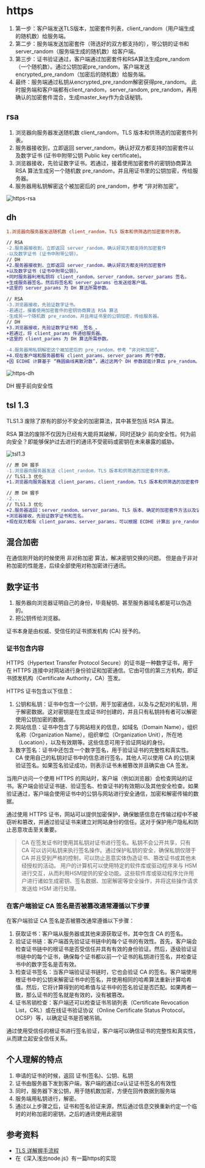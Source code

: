 # https

1. 第一步：客户端发送TLS版本，加密套件列表，client_random（用户端生成的随机数）给服务端。
2. 第二步：服务端发送加密套件（筛选好的双方都支持的），带公钥的证书和server_random（服务端生成的随机数）给客户端。
3. 第三步：证书验证通过，客户端通过加密套件和RSA算法生成pre_random（一个随机数）。通过公钥加密pre_random，客户端发送encrypted_pre_random（加密后的随机数）给服务端。
4. 最终：服务端通过私钥从encrypted_pre_random解密获得pre_random。
此时服务端和客户端都有client_random，server_random, pre_random，再用确认的加密套件混合，生成master_key作为会话秘钥。

## rsa

1. 浏览器向服务器发送随机数 client_random，TLS 版本和供筛选的加密套件列表。
2. 服务器接收到，立即返回 server_random，确认好双方都支持的加密套件以及数字证书 (证书中附带公钥 Public key certificate)。
3. 浏览器接收，先验证数字证书。若通过，接着使用加密套件的密钥协商算法 RSA 算法生成另一个随机数 pre_random，并且用证书里的公钥加密，传给服务器。
4. 服务器用私钥解密这个被加密后的 pre_random，参考 “非对称加密”。

![https-rsa](/study/imgs/https-rsa.awebp)

## dh

```diff
1.浏览器向服务器发送随机数 client_random，TLS 版本和供筛选的加密套件列表。

// RSA
-2.服务器接收到，立即返回 server_random，确认好双方都支持的加密套件
-以及数字证书 (证书中附带公钥)。
// DH
+2.服务器接收到，立即返回 server_random，确认好双方都支持的加密套件
+以及数字证书 (证书中附带公钥)。
+同时服务器利用私钥将 client_random，server_random，server_params 签名，
+生成服务器签名。然后将签名和 server_params 也发送给客户端。 
+这里的 server_params 为 DH 算法所需参数。

// RSA
-3.浏览器接收，先验证数字证书。
-若通过，接着使用加密套件的密钥协商算法 RSA 算法
-生成另一个随机数 pre_random，并且用证书里的公钥加密，传给服务器。
// DH
+3.浏览器接收，先验证数字证书和 _签名_。
+若通过，将 client_params 传递给服务器。
+这里的 client_params 为 DH 算法所需参数。

-4.服务器用私钥解密这个被加密后的 pre_random，参考 “非对称加密”。
+4.现在客户端和服务器都有 client_params、server_params 两个参数，
+因 ECDHE 计算基于 “椭圆曲线离散对数”，通过这两个 DH 参数就能计算出 pre_random。

```

![https-dh](/study/imgs/https-dh.awebp)

DH 握手前向安全性


## tsl 1.3

TLS1.3 废除了原有的部分不安全的加密算法，其中甚至包括 RSA 算法。

RSA 算法的废除不仅因为已经有大能将其破解，同时还缺少 前向安全性。何为前向安全？即能够保护过去进行的通讯不受密码或密钥在未来暴露的威胁。


![tsl1.3](/study/imgs/tsl1.3.awebp)

```diff
// 原 DH 握手
-1.浏览器向服务器发送 client_random，TLS 版本和供筛选的加密套件列表。
// TLS1.3 优化
+1.浏览器向服务器发送 client_params，client_random，TLS 版本和供筛选的加密套件列表。

// 原 DH 握手
-2...
// TLS1.3 优化
+2.服务器返回：server_random、server_params、TLS 版本、确定的加密套件方法以及证书。
+浏览器接收，先验证数字证书和签名。
+现在双方都有 client_params、server_params，可以根据 ECDHE 计算出 pre_random 了。

```


## 混合加密

在通信刚开始的时候使用 非对称加密 算法，解决密钥交换的问题。 但是由于非对称加密的性能差，后续全部使用对称加密进行通讯。

## 数字证书

1. 服务器向浏览器证明自己的身份，毕竟秘钥、甚至服务器域名都是可以伪造的。
2. 把公钥传给浏览器。

证书本身是由权威、受信任的证书颁发机构 (CA) 授予的。

### 证书包含内容

HTTPS（Hypertext Transfer Protocol Secure）的证书是一种数字证书，用于在 HTTPS 连接中对网站进行身份验证和加密通信。它由可信的第三方机构，即证书颁发机构（Certificate Authority，CA）签发。

HTTPS 证书包含以下信息：
1. 公钥和私钥：证书中包含一个公钥，用于加密通信，以及与之配对的私钥，用于解密数据。这对密钥是在生成证书时创建的，并且只有私钥持有者可以解密使用公钥加密的数据。
2. 网站信息：证书中包含了与网站相关的信息，如域名（Domain Name），组织名称（Organization Name），组织单位（Organization Unit），所在地（Location），以及有效期等。这些信息可用于验证网站的身份。
3. 数字签名：证书中还包含一个数字签名，用于验证证书的完整性和真实性。CA 使用自己的私钥对证书中的信息进行签名，其他人可以使用 CA 的公钥来验证签名。如果签名验证成功，则表示证书未被篡改并且确实由 CA 签发。
   
当用户访问一个使用 HTTPS 的网站时，客户端（例如浏览器）会检查网站的证书。客户端会验证证书链、验证签名、检查证书的有效期以及其他安全检查。如果验证通过，客户端会使用证书中的公钥与网站进行安全通信，加密和解密传输的数据。

通过使用 HTTPS 证书，网站可以提供加密保护，确保敏感信息在传输过程中不被窃听和篡改，并通过验证证书来建立对网站身份的信任。这对于保护用户隐私和防止恶意攻击至关重要。

> CA 在签发证书时使用其私钥对证书进行签名。私钥不会公开共享，只有 CA 可以访问私钥来执行签名操作。通过保护私钥的安全，确保私钥仅限于 CA 并且受到严格的控制，可以防止恶意实体伪造证书、篡改证书或其他未经授权的活动。
> 用户的计算机可以使用特定的软件库或驱动程序来与 HSM 进行交互，从而利用HSM提供的安全功能。这些软件库或驱动程序允许用户进行诸如生成密钥、签名数据、加密解密等安全操作，并将这些操作请求发送给 HSM 进行处理。

### 在客户端验证 CA 签名是否被篡改通常遵循以下步骤

在客户端验证 CA 签名是否被篡改通常遵循以下步骤：

1. 获取证书：客户端从服务器或其他来源获取证书，其中包含 CA 的签名。
2. 验证证书链：客户端首先验证证书链中的每个证书的有效性。首先，客户端会检查证书链中的根证书是否受信任并具有有效的身份验证。然后，逐级验证证书链中的每个证书，确保每个证书都以前一个证书的私钥进行签名，并检查证书中的数字签名是否有效。
3. 检查证书签名：当客户端验证证书链时，它也会验证 CA 的签名。客户端使用根证书中的公钥来解密证书中的签名，并使用相同的哈希算法重新计算哈希值。然后，它将计算得到的哈希值与证书中的签名验证是否匹配。如果两者一致，那么证书的签名就是有效的，没有被篡改。
4. 证书吊销检查：客户端还可以检查证书吊销列表（Certificate Revocation List，CRL）或在线证书验证协议（Online Certificate Status Protocol，OCSP）等，以确定证书是否被吊销。
   
通过使用受信任的根证书进行签名验证，客户端可以确信证书的完整性和真实性，从而建立起安全信任关系。



## 个人理解的特点

1. 申请的证书的时候，返回 证书(签名)、公钥、私钥
2. 证书由服务器下发到客户端，客户端的通过ca认证证书签名的有效性
3. 同时，服务器下发公钥，用于随机数加密，方便在回传数据到服务端
4. 服务端用私钥进行，解密。
5. 通过以上步骤之后，证书和签名验证来源，然后通过信息交换重新约定一个临时的对称加密的密钥，之后的通讯使用此密钥


## 参考资料

- [TLS 详解握手流程](https://juejin.cn/post/6895624327896432654)
- 在《深入浅出node.js》有一篇https的实现